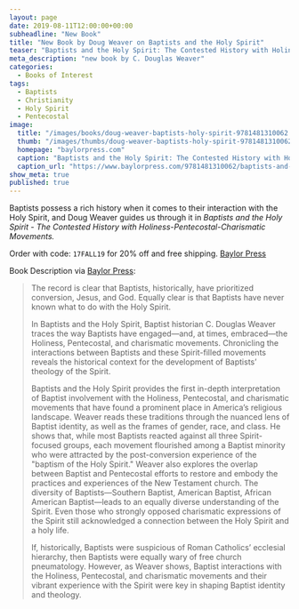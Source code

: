 ```yaml
---
layout: page
date: 2019-08-11T12:00:00+00:00
subheadline: "New Book"
title: "New Book by Doug Weaver on Baptists and the Holy Spirit"
teaser: "Baptists and the Holy Spirit: The Contested History with Holiness-Pentecostal-Charismatic Movements by Douglas Weaver"
meta_description: "new book by C. Douglas Weaver"
categories:
  - Books of Interest
tags:
  - Baptists
  - Christianity
  - Holy Spirit
  - Pentecostal
image:
  title: "/images/books/doug-weaver-baptists-holy-spirit-9781481310062.jpg"
  thumb: "/images/thumbs/doug-weaver-baptists-holy-spirit-9781481310062_tn.jpg"
  homepage: "baylorpress.com"
  caption: "Baptists and the Holy Spirit: The Contested History with Holiness-Pentecostal-Charismatic Movements, book cover."
  caption_url: "https://www.baylorpress.com/9781481310062/baptists-and-the-holy-spirit/"
show_meta: true
published: true
---
```


Baptists possess a rich history when it comes to their interaction with the Holy Spirit, and Doug Weaver guides us through it in *Baptists and the Holy Spirit - The Contested History with Holiness-Pentecostal-Charismatic Movements.*

Order with code: `17FALL19` for 20% off and free shipping. [Baylor Press](https://baylorpr.es/BaptandSpirit)
<!--more-->
Book Description via [Baylor Press](https://www.baylorpress.com/9781481310062/baptists-and-the-holy-spirit/):
> The record is clear that Baptists, historically, have prioritized conversion, Jesus, and God. Equally clear is that Baptists have never known what to do with the Holy Spirit.
>
> In Baptists and the Holy Spirit, Baptist historian C. Douglas Weaver traces the way Baptists have engaged—and, at times, embraced—the Holiness, Pentecostal, and charismatic movements. Chronicling the interactions between Baptists and these Spirit-filled movements reveals the historical context for the development of Baptists’ theology of the Spirit.
>
> Baptists and the Holy Spirit provides the first in-depth interpretation of Baptist involvement with the Holiness, Pentecostal, and charismatic movements that have found a prominent place in America’s religious landscape. Weaver reads these traditions through the nuanced lens of Baptist identity, as well as the frames of gender, race, and class. He shows that, while most Baptists reacted against all three Spirit-focused groups, each movement flourished among a Baptist minority who were attracted by the post-conversion experience of the "baptism of the Holy Spirit." Weaver also explores the overlap between Baptist and Pentecostal efforts to restore and embody the practices and experiences of the New Testament church. The diversity of Baptists—Southern Baptist, American Baptist, African American Baptist—leads to an equally diverse understanding of the Spirit. Even those who strongly opposed charismatic expressions of the Spirit still acknowledged a connection between the Holy Spirit and a holy life.
>
> If, historically, Baptists were suspicious of Roman Catholics’ ecclesial hierarchy, then Baptists were equally wary of free church pneumatology. However, as Weaver shows, Baptist interactions with the Holiness, Pentecostal, and charismatic movements and their vibrant experience with the Spirit were key in shaping Baptist identity and theology.
